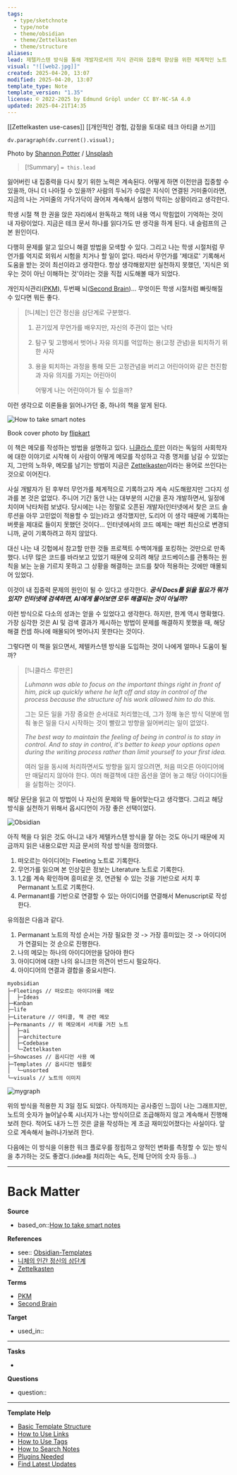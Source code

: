 ```yaml
---
tags:
  - type/sketchnote
  - type/note
  - theme/obsidian
  - theme/Zettelkasten
  - theme/structure
aliases: 
lead: 제텔카스텐 방식을 통해 개발자로서의 지식 관리와 집중력 향상을 위한 체계적인 노트 작성 시스템 구축 과정과 실제 적용 사례.
visual: "![[web2.jpg]]"
created: 2025-04-20, 13:07
modified: 2025-04-20, 13:07
template_type: Note
template_version: "1.35"
license: © 2022-2025 by Edmund Gröpl under CC BY-NC-SA 4.0
updated: 2025-04-21T14:35
---
```

[[Zettelkasten use-cases]]
[[개인적인 경험, 감정을 토대로 테크 아티클 쓰기]]


```dataviewjs 
dv.paragraph(dv.current().visual);
```

Photo by [Shannon Potter](https://unsplash.com/@cifilter) / [Unsplash](https://unsplash.com/?utm_source=ghost&utm_medium=referral&utm_campaign=api-credit)


> [!Summary]
> `= this.lead`

잃어버린 내 집중력을 다시 찾기 위한 노력은 계속된다. 어떻게 하면 이전만큼 집중할 수 있을까, 아니 더 나아질 수 있을까? 사람의 두뇌가 수많은 지식이 연결된 거미줄이라면, 지금의 나는 거미줄의 가닥가닥이 끊어져 계속해서 실행이 막히는 상황이라고 생각한다.

학생 시절 책 한 권을 앉은 자리에서 완독하고 책의 내용 역시 막힘없이 기억하는 것이 내 자랑이었다. 지금은 테크 문서 하나를 읽다가도 딴 생각을 하게 된다. 내 슬럼프의 근본 원인이다.

다행히 문제를 알고 있으니 해결 방법을 모색할 수 있다. 그리고 나는 학생 시절처럼 무언가를 억지로 외워서 시험을 치거나 할 일이 없다. 따라서 무언가를 '제대로' 기록해서 도움을 받는 것이 최선이라고 생각한다. 항상 생각해왔지만 실천하지 못했던, '지식은 외우는 것이 아닌 이해하는 것'이라는 것을 직접 시도해볼 때가 되었다.

개인지식관리([PKM](https://en.wikipedia.org/wiki/Personal_knowledge_management)), 두번째 뇌([Second Brain](https://www.buildingasecondbrain.com/))... 무엇이든 학생 시절처럼 빠릿해질 수 있다면 뭐든 좋다.

>[!니체는]
> 인간 정신을 삼단계로 구분했다.
> 1. 끈기있게 무언가를 배우지만, 자신의 주관이 없는 낙타
> 2. 탐구 및 고행에서 벗어나 자유 의지를 억압하는 용(고정 관념)을 퇴치하기 위한 사자
> 3. 용을 퇴치하는 과정을 통해 모든 고정관념을 버리고 어린아이와 같은 천진함과 자유 의지를 가지는 어린아이
>    
>    어떻게 나는 어린아이가 될 수 있을까?

이런 생각으로 이론들을 읽어나가던 중, 하나의 책을 알게 된다.

![How to take smart notes](smart-note-cover.webp)

Book cover photo by [flipkart](https://www.flipkart.com/take-smart-notes/p/itmd276f1898694d?pid=9788197022272&lid=LSTBOK9788197022272IEOFOR&marketplace=FLIPKART&cmpid=content_book_8965229628_gmc)


이 책은 메모를 작성하는 방법을 설명하고 있다.  [니클라스 루만](https://ko.wikipedia.org/wiki/%EB%8B%88%ED%81%B4%EB%9D%BC%EC%8A%A4_%EB%A3%A8%EB%A7%8C) 이라는 독일의 사회학자에 대한 이야기로 시작해 이 사람이 어떻게 메모를 작성하고 각종 명저를 남길 수 있었는지, 그만의 노하우, 메모를 남기는 방법이 지금은 [Zettelkasten](https://en.wikipedia.org/wiki/Zettelkasten)이라는 용어로 쓰인다는 것으로 이어진다.

사실 개발자가 된 후부터 무언가를 체계적으로 기록하고자 계속 시도해왔지만 그다지 성과를 본 것은 없었다. 주니어 기간 동안 나는 대부분의 시간을 혼자 개발하면서, 일정에 치이며 낙타처럼 보냈다. 당시에는 나는 정말로 오픈된 개발자(인터넷에서 찾은 코드 솔루션을 아무 고민없이 적용할 수 있는)라고 생각했지만, 도리어 이 생각 때문에 기록하는 버릇을 제대로 들이지 못했던 것이다... 인터넷에서의 코드 예제는 매번 최신으로 변경되니까, 굳이 기록하려고 하지 않았다.

대신 나는 내 깃헙에서 참고할 만한 것들 프로젝트 수백여개를 포킹하는 것만으로 만족했다. 너무 많은 코드를 바라보고 있었기 때문에 오히려 해당 코드베이스를 관통하는 원칙을 보는 눈을 기르지 못하고 그 상황을 해결하는 코드를 찾아 적용하는 것에만 매몰되어 있었다.

이것이 내 집중력 문제의 원인이 될 수 있다고 생각한다. ***공식 Docs를 읽을 필요가 뭐가 있지? 인터넷에 검색하면, AI에게 물어보면 모두 해결되는 것이 아닐까?***

이런 방식으로 다소의 성과는 얻을 수 있었다고 생각한다. 하지만, 한계 역시 명확했다. 가장 심각한 것은 AI 및 검색 결과가 제시하는 방법이 문제를 해결하지 못했을 때, 해당 해결 컨셉 하나에 매몰되어 벗어나지 못한다는 것이다.

그렇다면 이 책을 읽으면서, 제텔카스텐 방식을 도입하는 것이 나에게 얼마나 도움이 될까?

>[!니클라스 루만은]
>
>*Luhmann was able to focus on the important things right in front of him, pick up quickly where he left off and stay in control of the process because the structure of his work allowed him to do this.*
>
>그는 모든 일을 가장 중요한 순서대로 처리했는데, 그가 정해 놓은 방식 덕분에 멈춰 놓은 일을 다시 시작하는 것이 빨랐고 방향을 잃어버리는 일이 없었다.
>
>*The best way to maintain the feeling of being in control is to stay in control. And to stay in control, it's better to keep your options open during the writing process rather than limit yourself to your first idea.*
>
>여러 일을 동시에 처리하면서도 방향을 잃지 않으려면, 처음 떠오른 아이디어에만 매달리지 않아야 한다. 여러 해결책에 대한 옵션을 열어 놓고 해당 아이디어들을 실험하는 것이다.
>
>

해당 문단을 읽고 이 방법이 나 자신의 문제와 딱 들어맞는다고 생각했다. 그리고 해당 방식을 실천하기 위해서 옵시디언이 가장 좋은 선택이었다.

![Obsidian](obsidian.png)

아직 책을 다 읽은 것도 아니고 내가 제텔카스텐 방식을 잘 아는 것도 아니기 때문에 지금까지 읽은 내용으로만 지금 문서의 작성 방식을 정의했다.

1. 떠오르는 아이디어는 Fleeting 노트로 기록한다.
2. 무언가를 읽으며 본 인상깊은 정보는 Literature 노트로 기록한다.
3. 1,2를 계속 확인하며 흥미로운 것, 연관될 수 있는 것을 기반으로 서치 후 Permanant 노트로 기록한다.
4. Permanant를 기반으로 연결할 수 있는 아이디어를 연결해서 Menuscript로 작성한다.


유의점은 다음과 같다.

1. Permanant 노트의 작성 순서는 가장 필요한 것 -> 가장 흥미있는 것 -> 아이디어가 연결되는 것 순으로 진행한다.
2. 나의 메모는 하나의 아이디어만을 담아야 한다
3. 아이디어에 대한 나의 유니크한 의견이 반드시 필요하다.
4. 아이디어의 연결과 결합을 중요시한다.

```
myobsidian
├─Fleetings // 떠오르는 아이디어를 메모
│  ├─Ideas
├─Kanban
├─life
├─Literature // 아티클, 책 관련 메모
├─Permanants // 위 메모에서 서치를 거친 노트
│  ├─ai
│  ├─architecture
│  ├─Codebase
│  └─Zettelkasten
├─Showcases // 옵시디언 사용 예
├─Templates // 옵시디언 템플릿
│  └─unsorted
└─visuals // 노트의 이미지

```

![mygraph](mygraph.png)

위의 방식을 적용한 지 3일 정도 되었다. 아직까지는 공사중인 느낌이 나는 그래프지만,  노트의 숫자가 늘어날수록 시너지가 나는 방식이므로 조급해하지 않고 계속해서 진행해보려 한다. 적어도 내가 느낀 것은 글을 작성하는 게 조금 재미있어졌다는 사실이다. 앞으로 계속해서 늘려나가보려 한다.

다음에는 이 방식을 이용한 워크 플로우를 정립하고 양적인 변화를 측정할 수 있는 방식을 추가하는 것도 좋겠다.(idea를 처리하는 속도, 전체 단어의 숫자 등등...)

---
# Back Matter

**Source**

- based_on::[How to take smart notes](https://www.google.co.kr/books/edition/How_to_Take_Smart_Notes/QmBjEAAAQBAJ?hl=en&gbpv=1&pg=PT9&printsec=frontcover)

**References**

- see:: [Obsidian-Templates](https://github.com/jihyeonjeong11/Obsidian-Templates?tab=readme-ov-file)
- [니체의 인간 정신의 삼단계](https://medium.com/@gerlynnhuang/a-camel-a-lion-and-a-child-what-nietzsche-wants-to-tell-us-about-the-meaningful-life-e1786dd6c83a)
- [Zettelkasten](https://en.wikipedia.org/wiki/Zettelkasten)

**Terms**
- [PKM](https://en.wikipedia.org/wiki/Personal_knowledge_management)
- [Second Brain](https://www.buildingasecondbrain.com/)

**Target**
<!-- Link to project note or externaly published content. -->
- used_in::

---
**Tasks**
<!-- What remains to be done with this note? --> 
- 

**Questions**
<!-- What remains for you to consider? --> 
- question::

---
**Template Help**
<!-- Links to external help pages on GitHub. -->
- [Basic Template Structure](https://github.com/groepl/Obsidian-Templates#basic-template-structure)
- [How to Use Links](https://github.com/groepl/Obsidian-Templates#how-to-use-links)
- [How to Use Tags](https://github.com/groepl/Obsidian-Templates#how-to-use-tags)
- [How to Search Notes](https://github.com/groepl/Obsidian-Templates#how-to-search-notes)
- [Plugins Needed](https://github.com/groepl/Obsidian-Templates#obsidian-plugins-needed)
- [Find Latest Updates](https://github.com/groepl/Obsidian-Templates)